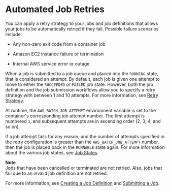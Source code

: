 # Automated Job Retries<a name="job_retries"></a>

You can apply a retry strategy to your jobs and job definitions that allows your jobs to be automatically retried if they fail\. Possible failure scenarios include:

+ Any non\-zero exit code from a container job

+ Amazon EC2 instance failure or termination

+ Internal AWS service error or outage

When a job is submitted to a job queue and placed into the `RUNNING` state, that is considered an attempt\. By default, each job is given one attempt to move to either the `SUCCEEDED` or `FAILED` job state\. However, both the job definition and the job submission workflows allow you to specify a retry strategy with between 1 and 10 attempts\. For more information, see [Retry Strategy](job_definition_parameters.md#retryStrategy)\.

At runtime, the `AWS_BATCH_JOB_ATTEMPT` environment variable is set to the container's corresponding job attempt number\. The first attempt is numbered `1`, and subsequent attempts are in ascending order \(2, 3, 4, and so on\)\.

If a job attempt fails for any reason, and the number of attempts specified in the retry configuration is greater than the `AWS_BATCH_JOB_ATTEMPT` number, then the job is placed back in the `RUNNABLE` state again\. For more information about the various job states, see [Job States](job_states.md)\.

**Note**  
Jobs that have been cancelled or terminated are not retried\. Also, jobs that fail due to an invalid job definition are not retried\.

For more information, see [Creating a Job Definition](create-job-definition.md) and [Submitting a Job](submit_job.md)\.